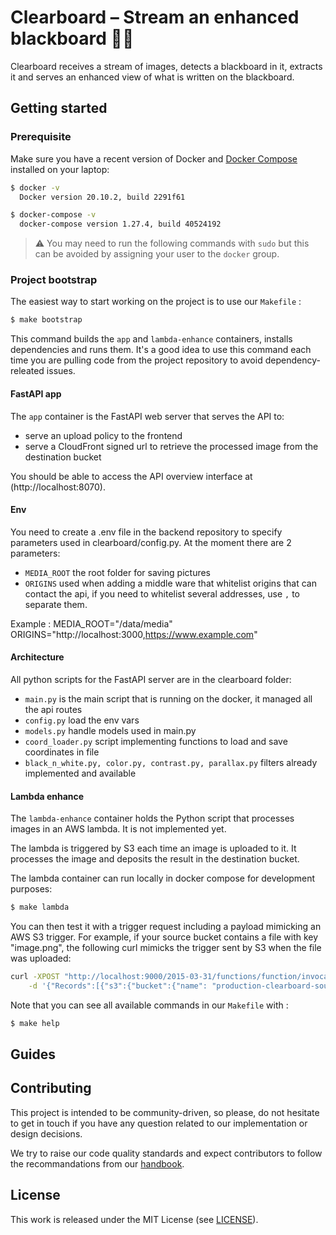 # Clearboard – Stream an enhanced blackboard 👨‍🏫

Clearboard receives a stream of images, detects a blackboard in it, extracts it and serves
an enhanced view of what is written on the blackboard.

## Getting started

### Prerequisite

Make sure you have a recent version of Docker and
[Docker Compose](https://docs.docker.com/compose/install) installed on your laptop:

```bash
$ docker -v
  Docker version 20.10.2, build 2291f61

$ docker-compose -v
  docker-compose version 1.27.4, build 40524192
```

> ⚠️ You may need to run the following commands with `sudo` but this can be
> avoided by assigning your user to the `docker` group.

### Project bootstrap

The easiest way to start working on the project is to use our `Makefile` :

```bash
$ make bootstrap
```

This command builds the `app` and `lambda-enhance` containers, installs
dependencies and runs them. It's a good idea to use this command each time
you are pulling code from the project repository to avoid dependency-releated
issues.

#### FastAPI app

The `app` container is the FastAPI web server that serves the API to:

- serve an upload policy to the frontend
- serve a CloudFront signed url to retrieve the processed image from the destination bucket

You should be able to access the API overview interface at (http://localhost:8070).

#### Env

You need to create a .env file in the backend repository to specify parameters used in clearboard/config.py. At the moment there are 2 parameters:

- `MEDIA_ROOT` the root folder for saving pictures
- `ORIGINS` used when adding a middle ware that whitelist origins that can contact the api, if you need to whitelist several addresses, use `,` to separate them.

Example :
MEDIA_ROOT="/data/media"
ORIGINS="http://localhost:3000,https://www.example.com"

#### Architecture

All python scripts for the FastAPI server are in the clearboard folder:

- `main.py` is the main script that is running on the docker, it managed all the api routes
- `config.py` load the env vars
- `models.py` handle models used in main.py
- `coord_loader.py` script implementing functions to load and save coordinates in file
- `black_n_white.py, color.py, contrast.py, parallax.py` filters already implemented and available

#### Lambda enhance

The `lambda-enhance` container holds the Python script that processes images in an AWS lambda. It is not implemented yet.

The lambda is triggered by S3 each time an image is uploaded to it. It processes the image and
deposits the result in the destination bucket.

The lambda container can run locally in docker compose for development purposes:

```bash
$ make lambda
```

You can then test it with a trigger request including a payload mimicking an AWS S3 trigger.
For example, if your source bucket contains a file with key "image.png", the following
curl mimicks the trigger sent by S3 when the file was uploaded:

```bash
curl -XPOST "http://localhost:9000/2015-03-31/functions/function/invocations" \
    -d '{"Records":[{"s3":{"bucket":{"name": "production-clearboard-source-fun"}, "object":{"key": "image.png"}}}]}'
```

Note that you can see all available commands in our `Makefile` with :

```bash
$ make help
```

## Guides

## Contributing

This project is intended to be community-driven, so please, do not hesitate to
get in touch if you have any question related to our implementation or design
decisions.

We try to raise our code quality standards and expect contributors to follow
the recommandations from our
[handbook](https://openfun.gitbooks.io/handbook/content).

## License

This work is released under the MIT License (see [LICENSE](./LICENSE)).
